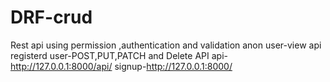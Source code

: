 # DRF-crud
Rest api using permission ,authentication and validation
anon user-view api
registerd user-POST,PUT,PATCH and Delete API
 api-http://127.0.0.1:8000/api/
 signup-http://127.0.0.1:8000/
